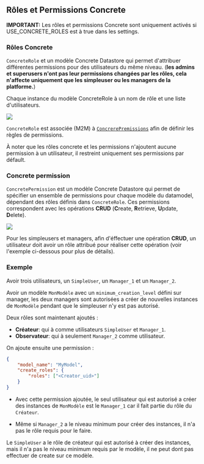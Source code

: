 <!-- ## Concrete Roles and Concrete Permissions

**IMPORTANT:** Concrete Roles and permissions are only enabled if USE_CONCRETE_ROLES is True in settings

### Concrete Roles

`ConcreteRole` is a concrete datastore model that allows to attribute different permissions for users of the same level. (**admins and superusers don't have their permissions changed by the roles, that only affects simpleusers and managers of the platform.**)

Each instance of model ConcreteRole has a role name and a list of users.

![](./assets/concrete-roles.png)

`ConcreteRole` is associated (M2M) to [`ConcrerePremissions`](#ConcretePermissions) in order to set the permissions rules.

Note that concrete roles and permissions don't give additional permissions to a user, it only restricts his default permissions. -->

## Rôles et Permissions Concrete

**IMPORTANT:** Les rôles et permissions Concrete sont uniquement activés si USE_CONCRETE_ROLES est à true dans les settings.


### Rôles Concrete

`ConcreteRole` et un modèle Concrete Datastore qui permet d'attribuer différentes permissions pour des utilisateurs du même niveau. (**les admins et superusers n'ont pas leur permissions changées par les rôles, cela n'affecte uniquement que les simpleuser ou les managers de la platforme.**)

Chaque instance du modèle ConcreteRole à un nom de rôle et une liste d'utilisateurs.

![](./assets/concrete-roles.png)

`ConcreteRole` est associée (M2M) à [`ConcrerePremissions`](#ConcretePermissions) afin de définir les règles de permissions.

À noter que les rôles concrete et les permissions n'ajoutent aucune permission à un utilisateur, il restreint uniquement ses permissions par défault.

### <a name="ConcretePermissions"></a>Concrete permission

`ConcretePermission` est un modèle Concrete Datastore qui permet de spécifier un ensemble de permissions pour chaque modèle du datamodel, dépendant des rôles définis dans `ConcreteRole`. Ces permissions correspondent avec les opérations **CRUD** (**C**reate, **R**etrieve, **U**pdate, **D**elete).

![](./assets/concrete-permissions.png)

Pour les simpleusers et managers, afin d'éffectuer une opération **CRUD**, un utilisateur doit avoir un rôle attribué pour réaliser cette opération (voir l'exemple ci-dessous pour plus de détails).

<!-- ### <a name="ConcretePermissions"></a>Concrete permission

`ConcretePermission` is a concrete datastore model that allows to specify a set of permissions for each model of the datamodel definition, depending on the roles defined in ConcretRole. These permissions match with the **CRUD** operations (**C**reate, **R**etrieve, **U**pdate, **D**elete)

![](./assets/concrete-permissions.png)

For simpleusers and managers, in order to perform a **CRUD** operation, a user must have a role allowed to perform this operation (see example below for more details). -->

### Exemple

Avoir trois utilisateurs, un `SimpleUser`, un `Manager_1` et un `Manager_2`.

Avoir un modèle `MonModèle` avec un `minimum_creation_level` défini sur manager, les deux managers sont autorisées a créer de nouvelles instances de `MonModèle` pendant que le simpleuser n'y est pas autorisé.

Deux rôles sont maintenant ajoutés :

-  **Créateur**: qui à comme utilisateurs `SimpleUser` et `Manager_1`.
-  **Observateur**: qui à seulement `Manager_2` comme utilisateur.

On ajoute ensuite une permission :

```json
{
    "model_name": "MyModel",
    "create_roles": {
        "roles": ["<Creator_uid>"]
    }
}
```

- Avec cette permission ajoutée, le seul utilisateur qui est autorisé a créer des instances de `MonModèle` est le `Manager_1` car il fait partie du rôle du `Créateur`.

- Même si `Manager_2` a le niveau minimum pour créer des instances, il n'a pas le rôle requis pour le faire.

Le `SimpleUser` a le rôle de créateur qui est autorisé à créer des instances, mais il n'a pas le niveau minimum requis par le modèle, il ne peut dont pas effectuer de create sur ce modèle.



<!-- ### Example

Having three users, a `SimpleUser`, a `Manager_1` and a `Manager_2`.

Given a model `MyModel` with a `minimum_creation_level` set to manager, both of the managers are allowed to create new instances of  `MyModel`, while the simpleuser is not allowed to.

Two roles are now added:

-  **Creator**: having as users `SimpleUser` and `Manager_1`.
-  **Watcher**: having only `Manager_2` as a user.

We then add a new permission:

```json
{
    "model_name": "MyModel",
    "create_roles": {
        "roles": ["<Creator_uid>"]
    }
}
```

-  With this permission added, the only user that is allowed to create instances of `MyModel` is the `Manager_1` because he belongs to the `Creator` role.

-  Even if `Manager_2` has the minimum required level to create instances, he does not have the required role to do so.

-  The `SimpleUser` has a role of `Creator` that is allowed to create new instances, but he does not have the minimun level required by the model, so he cannot perform a create on this model.
 -->